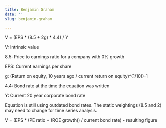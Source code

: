 ```yaml
---
title: Benjamin Graham
date: ''
slug: benjamin-graham

---
```

V = (EPS * (8.5 + 2g) * 4.4) / Y

V: Intrinsic value

8\.5: Price to earnings ratio for a company with 0% growth

EPS: Current earnings per share

g: (Return on equity, 10 years ago / current return on equity)^(1/10))-1

4\.4: Bond rate at the time the equation was written

Y: Current 20 year corporate bond rate

Equation is still using outdated bond rates. The static weightings (8.5 and 2) may need to change for time series analysis. 

V = (EPS * (PE ratio + (ROE growth)) / current bond rate) - resulting figure